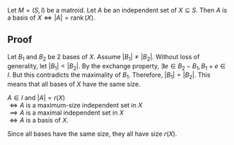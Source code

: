 Let $M = (S, I)$ be a matroid. Let $A$ be an independent set of $X \subseteq S$.
Then $A$ is a basis of $X \iff |A| = \operatorname{rank}(X)$.

## Proof

Let $B_1$ and $B_2$ be 2 bases of $X$.
Assume $|B_1| \neq |B_2|$. Without loss of generality, let $|B_1| < |B_2|$.
By the exchange property, $\exists e \in B_2 - B_1, B_1 + e \in I$.
But this contradicts the maximality of $B_1$.
Therefore, $|B_1| = |B_2|$.
This means that all bases of $X$ have the same size.

$A \in I$ and $|A| = r(X)$<br/>
$\iff A$ is a maximum-size independent set in $X$<br/>
$\implies A$ is a maximal independent set in $X$<br/>
$\iff A$ is a basis of $X$.

Since all bases have the same size, they all have size $r(X)$.
